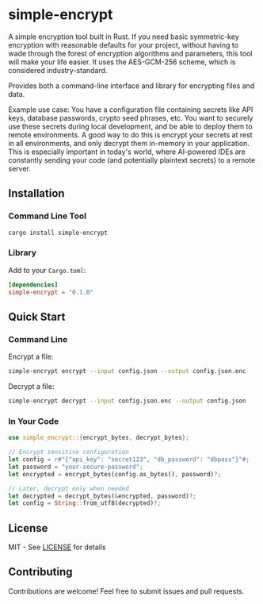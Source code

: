 # simple-encrypt

A simple encryption tool built in Rust. If you need basic symmetric-key encryption with reasonable defaults for your project, without having to wade through the forest of encryption algorithms and parameters, this tool will make your life easier. It uses the AES-GCM-256 scheme, which is considered industry-standard.

Provides both a command-line interface and library for encrypting files and data.

Example use case: You have a configuration file containing secrets like API keys, database passwords, crypto seed phrases, etc. You want to securely use these secrets during local development, and be able to deploy them to remote environments. A good way to do this is encrypt your secrets at rest in all environments, and only decrypt them in-memory in your application. This is especially important in today's world, where AI-powered IDEs are constantly sending your code (and potentially plaintext secrets) to a remote server.

## Installation

### Command Line Tool
```bash
cargo install simple-encrypt
```

### Library
Add to your `Cargo.toml`:
```toml
[dependencies]
simple-encrypt = "0.1.0"
```

## Quick Start

### Command Line
Encrypt a file:
```bash
simple-encrypt encrypt --input config.json --output config.json.enc
```

Decrypt a file:
```bash
simple-encrypt decrypt --input config.json.enc --output config.json
```

### In Your Code
```rust
use simple_encrypt::{encrypt_bytes, decrypt_bytes};

// Encrypt sensitive configuration
let config = r#"{"api_key": "secret123", "db_password": "dbpass"}"#;
let password = "your-secure-password";
let encrypted = encrypt_bytes(config.as_bytes(), password)?;

// Later, decrypt only when needed
let decrypted = decrypt_bytes(&encrypted, password)?;
let config = String::from_utf8(decrypted)?;
```

## License

MIT - See [LICENSE](LICENSE) for details

## Contributing

Contributions are welcome! Feel free to submit issues and pull requests.

